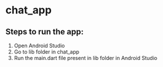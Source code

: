 # chat_app

## Steps to run the app:
1. Open Android Studio
2. Go to lib folder in chat_app
3. Run the main.dart file present in lib folder in Android Studio
